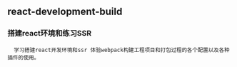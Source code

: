 ## react-development-build

### 搭建react环境和练习SSR
```
  学习搭建react开发环境和ssr 体验webpack构建工程项目和打包过程的各个配置以及各种插件的使用。
```
